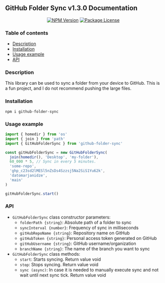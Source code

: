 ## GitHub Folder Sync v1.3.0 Documentation

<p align="center">
  <a href="https://www.npmjs.com/package/github-folder-sync" target="_blank"><img src="https://img.shields.io/npm/v/github-folder-sync.svg" alt="NPM Version" /></a>
  <a href="https://www.npmjs.com/package/github-folder-sync" target="_blank"><img src="https://img.shields.io/npm/l/github-folder-sync.svg" alt="Package License" /></a>
</p>

### Table of contents

- [Description](#Description)
- [Installation](#Installation)
- [Usage example](#Usage-example)
- [API](#API)

### Description

This library can be used to sync a folder from your device to GitHub.
This is a fun project, and I do not recommend pushing the large files.

### Installation

```console
npm i github-folder-sync
```

### Usage example

```ts
import { homedir } from 'os'
import { join } from 'path'
import { GitHubFolderSync } from 'github-folder-sync'

const gitHubFolderSync = new GitHubFolderSync(
  join(homedir(), 'Desktop', 'my-folder'),
  60_000 * 5, // Sync in every 5 minutes.
  'some-repo',
  'ghp_c23sd2lMESl5nZsDs4Szzsj5Na2SiS1Yu62k',
  'datomarjanidze',
  'main'
)

gitHubFolderSync.start()
```

### API

- `GitHubFolderSync` class constructor parameters:
  - `folderPath {string}`: Absolute path of a folder to sync
  - `syncInterval {number}`: Frequency of sync in milliseconds
  - `gitHubRepoName {string}`: Repository name on GitHub
  - `gitHubToken {string}`: Personal access token generated on GitHub
  - `gitHubUsername {string}`: GitHub username/organization
  - `branchName {string}`: The name of the branch you want to sync
- `GitHubFolderSync` class methods:
  - `start`: Starts syncing. Return value void
  - `stop`: Stops syncing. Return value void
  - `sync (async)`: In case it is needed to manually execute sync and
    not wait until next sync tick. Return value void
